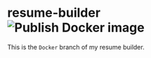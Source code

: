 # resume-builder ![Publish Docker image](https://github.com/trucngn/resume/workflows/Publish%20Docker%20image/badge.svg?branch=docker)

This is the `Docker` branch of my resume builder.